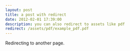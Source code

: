 ```yaml
---
layout: post
title: a post with redirect
date: 2012-02-01 17:39:00
description: you can also redirect to assets like pdf
redirect: /assets/pdf/example_pdf.pdf
---
```


Redirecting to another page.
